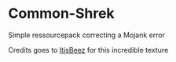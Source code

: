 # Common-Shrek
Simple ressourcepack correcting a Mojank error

Credits goes to [ItisBeez](https://www.planetminecraft.com/texture-pack/warden-shrek/) for this incredible texture
